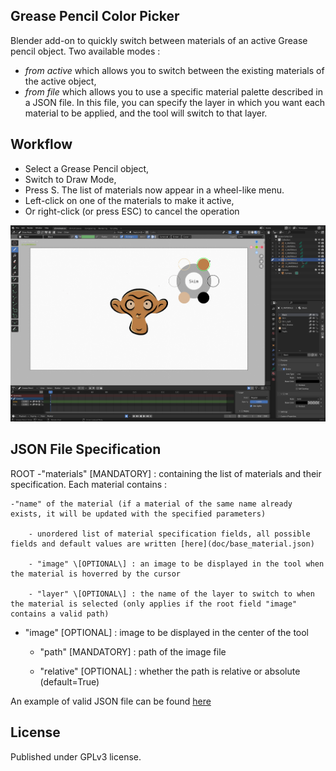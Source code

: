 ## Grease Pencil Color Picker

Blender add-on to quickly switch between materials of an active Grease pencil object.
Two available modes : 
* *from active* which allows you to switch between the existing materials of the active object,
* *from file* which allows you to use a specific material palette described in a JSON file. In this file, you can specify the layer in which you want each material to be applied, and the tool will switch to that layer.

## Workflow 

* Select a Grease Pencil object,
* Switch to Draw Mode,
* Press S. The list of materials now appear in a wheel-like menu.
* Left-click on one of the materials to make it active,
* Or right-click (or press ESC) to cancel the operation

![Preview](doc/gcp_preview.png "Preview of the GP Color Picker")

## JSON File Specification
ROOT 
-"materials" \[MANDATORY\] : containing the list of materials and their specification. Each material contains : 

    -"name" of the material (if a material of the same name already exists, it will be updated with the specified parameters)

        - unordered list of material specification fields, all possible fields and default values are written [here](doc/base_material.json)

        - "image" \[OPTIONAL\] : an image to be displayed in the tool when the material is hoverred by the cursor

        - "layer" \[OPTIONAL\] : the name of the layer to switch to when the material is selected (only applies if the root field "image" contains a valid path)

- "image" \[OPTIONAL\] : image to be displayed in the center of the tool

    - "path" \[MANDATORY\] : path of the image file

    - "relative" \[OPTIONAL\] : whether the path is relative or absolute (default=True)

An example of valid JSON file can be found [here](doc/example.json)

## License

Published under GPLv3 license.